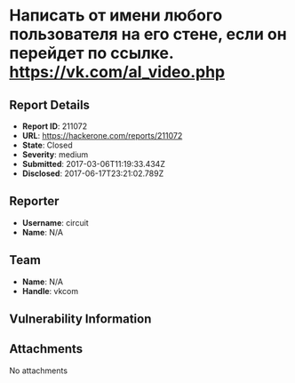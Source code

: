 # Написать от имени любого пользователя на его стене, если он перейдет по ссылке. https://vk.com/al_video.php

## Report Details
- **Report ID**: 211072
- **URL**: https://hackerone.com/reports/211072
- **State**: Closed
- **Severity**: medium
- **Submitted**: 2017-03-06T11:19:33.434Z
- **Disclosed**: 2017-06-17T23:21:02.789Z

## Reporter
- **Username**: circuit
- **Name**: N/A

## Team
- **Name**: N/A
- **Handle**: vkcom

## Vulnerability Information


## Attachments
No attachments

